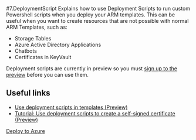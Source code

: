 #7.DeploymentScript
Explains how to use Deployment Scripts to run custom Powershell scripts when you deploy your ARM templates. This can be useful when you want to create resources that are not possible with normal ARM Templates, such as: 
* Storage Tables
* Azure Active Directory Applications
* Chatbots
* Certificates in KeyVault

Deployment scripts are currently in preview so you must [sign up to the preview](https://aka.ms/armtemplatepreviews) before you can use them.

## Useful links
* [Use deployment scripts in templates (Preview)](https://docs.microsoft.com/en-us/azure/azure-resource-manager/templates/deployment-script-template)
* [Tutorial: Use deployment scripts to create a self-signed certificate (Preview)](https://docs.microsoft.com/en-us/azure/azure-resource-manager/templates/template-tutorial-deployment-script)

[Deploy to Azure](https://portal.azure.com/#create/Microsoft.Template/uri/https%3A%2F%2Fraw.githubusercontent.com%2Fnilshedstrom%2FARMTemplatesDeepDive%2Fmaster%2F7.DeploymentScript%2Ftemplate.json)

